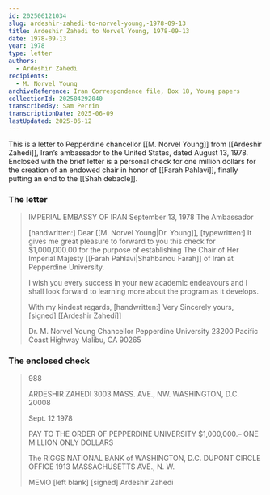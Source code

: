 ```yaml
---
id: 202506121034
slug: ardeshir-zahedi-to-norvel-young,-1978-09-13
title: Ardeshir Zahedi to Norvel Young, 1978-09-13
date: 1978-09-13
year: 1978
type: letter
authors:
  - Ardeshir Zahedi
recipients:
  - M. Norvel Young
archiveReference: Iran Correspondence file, Box 18, Young papers
collectionId: 202504292040
transcribedBy: Sam Perrin
transcriptionDate: 2025-06-09
lastUpdated: 2025-06-12
---
```

This is a letter to Pepperdine chancellor [[M. Norvel Young]] from [[Ardeshir Zahedi]], Iran’s ambassador to the United States, dated August 13, 1978. Enclosed with the brief letter is a personal check for one million dollars for the creation of an endowed chair in honor of [[Farah Pahlavi]], finally putting an end to the [[Shah debacle]].

### The letter
>IMPERIAL EMBASSY OF IRAN
>September 13, 1978
>The Ambassador
>
>\[handwritten:\] Dear [[M. Norvel Young|Dr. Young]],
>\[typewritten:\] It gives me great pleasure to forward to you this check for $1,000,000.00 for the purpose of establishing The Chair of Her Imperial Majesty [[Farah Pahlavi|Shahbanou Farah]] of Iran at Pepperdine University.
>
>I wish you every success in your new academic endeavours and I shall look forward to learning more about the program as it develops.
>
>With my kindest regards,
>\[handwritten:\] Very Sincerely yours,
>\[signed\] [[Ardeshir Zahedi]]
>
>Dr. M. Norvel Young
>Chancellor
>Pepperdine University
>23200 Pacific Coast Highway
>Malibu, CA 90265

### The enclosed check
>988
>
>ARDESHIR ZAHEDI
>3003 MASS. AVE., NW.
>WASHINGTON, D.C. 20008
>
>Sept. 12 1978
>
>PAY TO THE ORDER OF PEPPERDINE UNIVERSITY $1,000,000.–
>ONE MILLION ONLY DOLLARS
>
>The RIGGS NATIONAL BANK
>of WASHINGTON, D.C.
>DUPONT CIRCLE OFFICE
>1913 MASSACHUSETTS AVE., N. W.
>
>MEMO \[left blank\]
>\[signed\] Ardeshir Zahedi